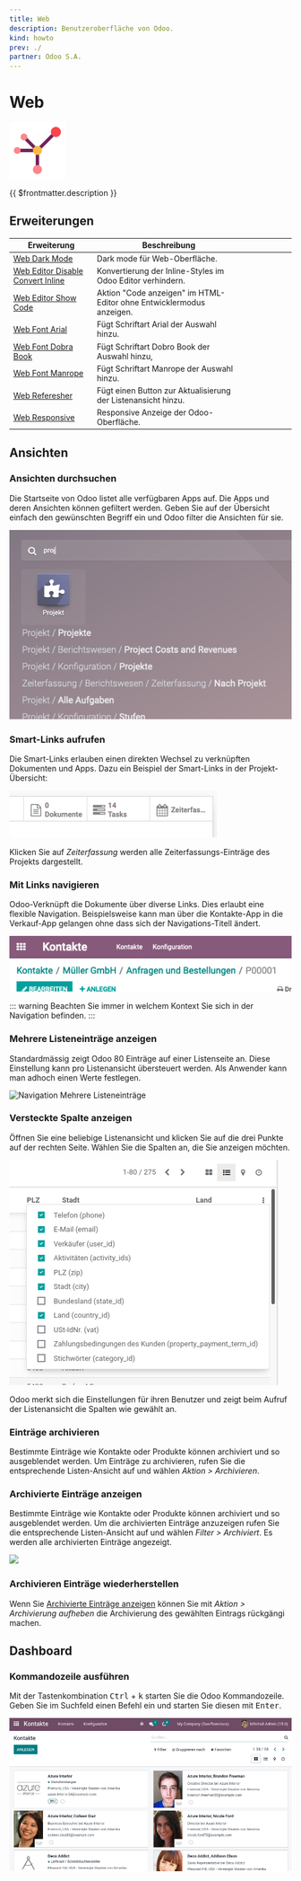 ```yaml
---
title: Web
description: Benutzeroberfläche von Odoo.
kind: howto
prev: ./
partner: Odoo S.A.
---
```


# Web

![icons_odoo_website_partner](attachments/icons_odoo_website_partner.png)

{{ $frontmatter.description }}

## Erweiterungen

| Erweiterung                                                                       | Beschreibung                                                         |     |     |     |     |     |     |
| --------------------------------------------------------------------------------- | -------------------------------------------------------------------- | --- | --- | --- | --- | --- | --- |
| [Web Dark Mode](Web%20Dark%20Mode.md)                                             | Dark mode für Web-Oberfläche.                                        |     |     |     |     |     |     |
| [Web Editor Disable Convert Inline](Web%20Editor%20Disable%20Convert%20Inline.md) | Konvertierung der Inline-Styles im Odoo Editor verhindern.           |     |     |     |     |     |     |
| [Web Editor Show Code](Web%20Editor%20Show%20Code.md)                             | Aktion "Code anzeigen" im HTML-Editor ohne Entwicklermodus anzeigen. |     |     |     |     |     |     |
| [Web Font Arial](Web%20Font%20Arial.md)                                           | Fügt Schriftart Arial der Auswahl hinzu.                             |     |     |     |     |     |     |
| [Web Font Dobra Book](Web%20Font%20Dobra%20Book.md)                               | Fügt Schriftart Dobro Book der Auswahl hinzu,                        |     |     |     |     |     |     |
| [Web Font Manrope](Web%20Font%20Manrope.md)                                       | Fügt Schriftart Manrope der Auswahl hinzu.                           |     |     |     |     |     |     |
| [Web Referesher](Web%20Referesher.md)                                             | Fügt einen Button zur Aktualisierung der Listenansicht hinzu.        |     |     |     |     |     |     |
| [Web Responsive](Web%20Responsive.md)                                             | Responsive Anzeige der Odoo-Oberfläche.                              |     |     |     |     |     |     |

## Ansichten

### Ansichten durchsuchen

Die Startseite von Odoo listet alle verfügbaren Apps auf. Die Apps und deren Ansichten können gefiltert werden. Geben Sie auf der Übersicht einfach den gewünschten Begriff ein und Odoo filter die Ansichten für sie.

![](attachments/Navigation%20Suche.png)

### Smart-Links aufrufen

Die Smart-Links erlauben einen direkten Wechsel zu verknüpften Dokumenten und Apps. Dazu ein Beispiel der Smart-Links in der Projekt-Übersicht:

![](attachments/Navigation%20Smart-Links.png)

Klicken Sie auf _Zeiterfassung_ werden alle Zeiterfassungs-Einträge des Projekts dargestellt.

### Mit Links navigieren

Odoo-Verknüpft die Dokumente über diverse Links. Dies erlaubt eine flexible Navigation. Beispielsweise kann man über die Kontakte-App in die Verkauf-App gelangen ohne dass sich der Navigations-Titell ändert.

![](attachments/Navigation%20Pfad.png)

::: warning
Beachten Sie immer in welchem Kontext Sie sich in der Navigation befinden.
:::

### Mehrere Listeneinträge anzeigen

Standardmässig zeigt Odoo 80 Einträge auf einer Listenseite an. Diese Einstellung kann pro Listenansicht übersteuert werden. Als Anwender kann man adhoch einen Werte festlegen.

![Navigation Mehrere Listeneinträge](attachments/Navigation%20Mehrere%20Listeneinträge.gif)

### Versteckte Spalte anzeigen

Öffnen Sie eine beliebige Listenansicht und klicken Sie auf die drei Punkte auf der rechten Seite. Wählen Sie die Spalten an, die Sie anzeigen möchten.

![](attachments/Navigation%20Versteckte%20Spalten.png)

Odoo merkt sich die Einstellungen für ihren Benutzer und zeigt beim Aufruf der Listenansicht die Spalten wie gewählt an.

### Einträge archivieren

Bestimmte Einträge wie Kontakte oder Produkte können archiviert und so ausgeblendet werden. Um Einträge zu archivieren, rufen Sie die entsprechende Listen-Ansicht auf und wählen _Aktion > Archivieren_.

### Archivierte Einträge anzeigen

Bestimmte Einträge wie Kontakte oder Produkte können archiviert und so ausgeblendet werden. Um die archivierten Einträge anzuzeigen rufen Sie die entsprechende Listen-Ansicht auf und wählen _Filter > Archiviert_. Es werden alle archivierten Einträge angezeigt.

![](attachments/Navigation%20Archivierte%20Einträge.png)

### Archivieren Einträge wiederherstellen

Wenn Sie [Archivierte Einträge anzeigen](#Archivierte%20Einträge%20anzeigen) können Sie mit _Aktion > Archivierung aufheben_ die Archivierung des gewählten Eintrags rückgängi machen.

## Dashboard

### Kommandozeile ausführen

Mit der Tastenkombination <kbd>Ctrl</kbd> + <kbd>k</kbd> starten Sie die Odoo Kommandozeile. Geben Sie im Suchfeld einen Befehl ein und starten Sie diesen mit <kbd>Enter</kbd>.

![Navigation Kommandozeile](attachments/Navigation%20Kommandozeile.gif)
